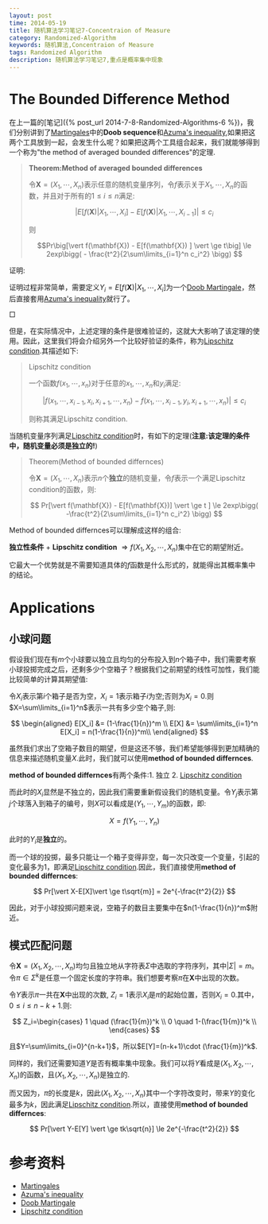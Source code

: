 ```yaml
---
layout: post
time: 2014-05-19
title: 随机算法学习笔记7-Concentraion of Measure
category: Randomized-Algorithm
keywords: 随机算法,Concentraion of Measure
tags: Randomized Algorithm
description: 随机算法学习笔记7,重点是概率集中现象
---
```


# The Bounded Difference Method

在上一篇的[笔记]({% post_url 2014-7-8-Randomized-Algorithms-6 %})，我们分别讲到了[Martingales]中的**Doob sequence**和[Azuma's inequality],如果把这两个工具放到一起，会发生什么呢？如果把这两个工具组合起来，我们就能够得到一个称为"the method of averaged bounded differences"的定理.

> **Theorem:Method of averaged bounded differences**
>
> 令$\mathbf{X} = (X_1,\cdots,X_n)$表示任意的随机变量序列，令$f$表示关于$X_1,\cdots,X_n$的函数，并且对于所有的$1\le i\le n$满足:
>
> $$ \big\vert E[f(\mathbf{X})\vert X_1,\cdots,X_i] - E[f(\mathbf{X})\vert X_1,\cdots,X_{i-1}]\big\vert \le c_i $$
>
> 则
>
> $$Pr\big[\vert f(\mathbf{X}) - E[f(\mathbf{X}) ] \vert \ge t\big] \le 2exp\bigg( - \frac{t^2}{2\sum\limits_{i=1}^n c_i^2} \bigg) $$
> 

证明:

证明过程非常简单，需要定义$Y_i=E[f(\mathbf{X})\vert X_1,\cdots,X_i]$为一个[Doob Martingale]，然后直接套用[Azuma's inequality]就行了。

$\Box$

但是，在实际情况中，上述定理的条件是很难验证的，这就大大影响了该定理的使用。因此，这里我们将会介绍另外一个比较好验证的条件，称为[Lipschitz condition].其描述如下:

> Lipschitz condition
>
> 一个函数$f(x_1,\cdots,x_n)$对于任意的$x_1,\cdots,x_n$和$y_i$满足:
>
> $$ \vert f(x_1,\cdots,x_{i-1},x_i,x_{i+1},\cdots,x_n) - f(x_1,\cdots,x_{i-1},y_i,x_{i+1},\cdots,x_n) \vert \le c_i $$
>
> 则称其满足Lipschitz condition.

当随机变量序列满足[Lipschitz condition]时，有如下的定理(**注意:该定理的条件中，随机变量必须是独立的!**)

> Theorem(Method of bounded differnces)
>
> 令$\mathbf{X}=(X_1,\cdots,X_n)$表示$n$个**独立**的随机变量，令$f$表示一个满足Lipschitz condition的函数，则:
>
> $$ Pr[\vert f(\mathbf{X}) - E[f(\mathbf{X})] \vert \ge t ] \le 2exp\bigg( -\frac{t^2}{2\sum\limits_{i=1}^n c_i^2} \bigg)  $$
>

Method of bounded differnces可以理解成这样的组合:

**独立性条件** $+$ **Lipschitz condition** $\Rightarrow f(X_1,X_2,\cdots,X_n)$集中在它的期望附近。

它最大一个优势就是不需要知道具体的$f$函数是什么形式的，就能得出其概率集中的结论。

# Applications

## 小球问题

假设我们现在有$m$个小球要以独立且均匀的分布投入到$n$个箱子中，我们需要考察小球投掷完成之后，还剩多少个空箱子？根据我们之前期望的线性可加性，我们能比较简单的计算其期望值:

令$X_i$表示第$i$个箱子是否为空，$X_i=1$表示箱子$i$为空;否则为$X_i=0$.则$X=\sum\limits_{i=1}^n$表示一共有多少空个箱子,则:

$$
\begin{aligned}
E[X_i] &= (1-\frac{1}{n})^m \\
E[X] &= \sum\limits_{i=1}^n E[X_i] = n(1-\frac{1}{n})^m\\
\end{aligned}
$$

虽然我们求出了空箱子数目的期望，但是这还不够，我们希望能够得到更加精确的信息来描述随机变量$X$.此时，我们就可以使用**method of bounded differnces**.

**method of bounded differnces**有两个条件:1. 独立 2. [Lipschitz condition]

而此时的$X_i$显然是不独立的，因此我们需要重新假设我们的随机变量。令$Y_j$表示第$j$个球落入到箱子的编号，则$X$可以看成是$(Y_1,\cdots,Y_m)$的函数，即:

$$
X = f(Y_1,\cdots,Y_n)
$$

此时的$Y_i$是**独立**的。

而一个球的投掷，最多只能让一个箱子变得非空，每一次只改变一个变量，引起的变化最多为$1$，即满足[Lipschitz condition].因此，我们直接使用**method of bounded differnces**:

$$
Pr[\vert X-E[X]\vert \ge t\sqrt{m}] = 2e^{-\frac{t^2}{2}}
$$

因此，对于小球投掷问题来说，空箱子的数目主要集中在$n(1-\frac{1}{n})^m$附近。

## 模式匹配问题

令$\mathbf{X}=(X_1,X_2,\cdots,X_n)$均匀且独立地从字符表$\Sigma$中选取的字符序列，其中$\vert \Sigma \vert =m$。令$\pi \in \Sigma^k$是任意一个固定长度的字符串。我们想要考察$\pi$在$\mathbf{X}$中出现的次数。

令$Y$表示$\pi$一共在$\mathbf{X}$中出现的次数, $Z_i=1$表示$X_i$是$\pi$的起始位置，否则$X_i=0$.其中，$0\le i \le n-k+1$.则:

$$
Z_i=\begin{cases}
1 \quad (\frac{1}{m})^k \\
0 \quad 1-(\frac{1}{m})^k \\
\end{cases}
$$

且$Y=\sum\limits_{i=0}^{n-k+1}$，所以$E[Y]=(n-k+1)\cdot (\frac{1}{m})^k$.

同样的，我们还需要知道$Y$是否有概率集中现象。我们可以将$Y$看成是$(X_1,X_2,\cdots,X_n)$的函数，且$(X_1,X_2,\cdots,X_n)$是独立的.

而又因为，$\pi$的长度是$k$，因此$(X_1,X_2,\cdots,X_n)$其中一个字符改变时，带来$Y$的变化最多为$k$，因此满足[Lipschitz condition].所以，直接使用**method of bounded differnces**:

$$
Pr[\vert Y-E[Y] \vert \ge tk\sqrt{n}] \le 2e^{-\frac{t^2}{2}}
$$

# 参考资料

- [Martingales]
- [Azuma's inequality]
- [Doob Martingale] 
- [Lipschitz condition]

[Martingales]: http://en.wikipedia.org/wiki/Martingale_(probability_theory)
[Azuma's inequality]: http://en.wikipedia.org/wiki/Azuma%27s_inequality
[Doob Martingale]: http://en.wikipedia.org/wiki/Doob_martingale
[Lipschitz condition]: http://en.wikipedia.org/wiki/Lipschitz_condition
